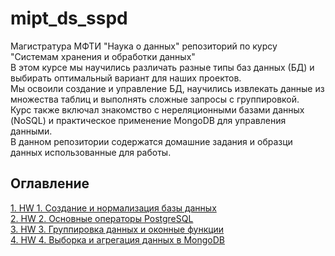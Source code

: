 # mipt_ds_sspd
Магистратура МФТИ "Наука о данных"
репозиторий по курсу "Системам хранения и обработки данных"   
В этом курсе мы научились различать разные типы баз данных (БД) и выбирать оптимальный вариант для наших проектов.   
Мы освоили создание и управление БД, научились извлекать данные из множества таблиц и выполнять сложные запросы с группировкой.   
Курс также включал знакомство с нереляционными базами данных (NoSQL) и практическое применение MongoDB для управления данными.   
В данном репозитории содержатся домашние задания и образци данных использованные для работы.

## Оглавление  
[1. HW 1.  Создание и нормализация базы данных](https://github.com/Niktyav/mipt_ds_sspd/tree/main/HW1)  
[2. HW 2. Основные операторы PostgreSQL](https://github.com/Niktyav/mipt_ds_sspd/tree/main/HW2)  
[3. HW 3. Группировка данных и оконные функции](https://github.com/Niktyav/mipt_ds_sspd/tree/main/HW3)  
[4. HW 4. Выборка и агрегация данных в MongoDB](https://github.com/Niktyav/mipt_ds_sspd/tree/main/HW4)  
